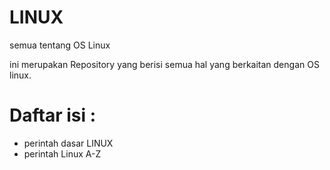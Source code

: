 # LINUX
semua tentang OS Linux

ini merupakan Repository yang berisi semua hal yang berkaitan dengan OS linux.





# Daftar isi :
* perintah dasar LINUX
* perintah Linux A-Z
